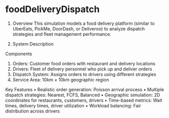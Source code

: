 # foodDeliveryDispatch
1.	Overview
This simulation models a food delivery platform (similar to UberEats, PickMe, DoorDash, or Deliveroo) to analyze dispatch strategies and fleet management performance.

2.	System Description

Components
1.	Orders: Customer food orders with restaurant and delivery locations
2.	Drivers: Fleet of delivery personnel who pick up and deliver orders
3.	Dispatch System: Assigns orders to drivers using different strategies
4.	Service Area: 10km × 10km geographic region

Key Features
•	Realistic order generation: Poisson arrival process
•	Multiple dispatch strategies: Nearest, FCFS, Balanced
•	Geographic simulation: 2D coordinates for restaurants, customers, drivers
•	Time-based metrics: Wait times, delivery times, driver utilization
•	Workload balancing: Fair distribution across drivers
